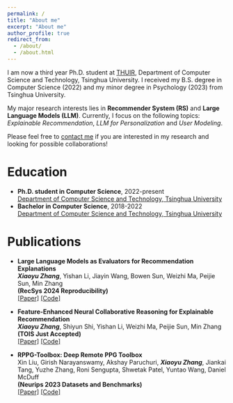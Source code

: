 ```yaml
---
permalink: /
title: "About me"
excerpt: "About me"
author_profile: true
redirect_from: 
  - /about/
  - /about.html
---
```


I am now a third year Ph.D. student at [THUIR](http://www.thuir.cn/), Department of Computer Science and Technology, Tsinghua University. I received my B.S. degree in Computer Science (2022) and my minor degree in Psychology (2023) from Tsinghua University.

My major research interests lies in **Recommender System (RS)** and **Large Language Models (LLM)**. Currently, I focus on the following topics: *Explainable Recommendation*, *LLM for Personalization* and *User Modeling*.

Please feel free to [contact me](mailto:zhxy0925@gmail.com) if you are interested in my research and looking for possible collaborations!


Education
======
* **Ph.D. student in Computer Science**, 2022-present <br>
  [Department of Computer Science and Technology, Tsinghua University](https://www.cs.tsinghua.edu.cn/csen/)
* **Bachelor in Computer Science**, 2018-2022 <br>
  [Department of Computer Science and Technology, Tsinghua University](https://www.cs.tsinghua.edu.cn/csen/)


Publications
======
* **Large Language Models as Evaluators for Recommendation Explanations** <br>
  ***Xiaoyu Zhang***, Yishan Li, Jiayin Wang, Bowen Sun, Weizhi Ma, Peijie Sun, Min Zhang <br>
  **(RecSys 2024 Reproducibility)**<br>
  [[Paper]](https://arxiv.org/abs/2406.03248) [[Code]](https://github.com/Xiaoyu-SZ/LLMasEvaluatorf)

* **Feature-Enhanced Neural Collaborative Reasoning for Explainable Recommendation** <br> 
  ***Xiaoyu Zhang***, Shiyun Shi, Yishan Li, Weizhi Ma, Peijie Sun, Min Zhang<br>
  **(TOIS Just Accepted)**<br>
  [[Paper]](https://dl.acm.org/doi/abs/10.1145/3690381) [[Code]](https://github.com/Xiaoyu-SZ/FencrCode)

* **RPPG-Toolbox: Deep Remote PPG Toolbox** <br> 
  Xin Liu, Girish Narayanswamy, Akshay Paruchuri, ***Xiaoyu Zhang***, Jiankai Tang, Yuzhe Zhang, Roni Sengupta, Shwetak Patel, Yuntao Wang, Daniel McDuff <br>
  **(Neurips 2023 Datasets and Benchmarks)**<br>
  [[Paper]](https://proceedings.neurips.cc/paper_files/paper/2023/file/d7d0d548a6317407e02230f15ce75817-Paper-Datasets_and_Benchmarks.pdf) [[Code]](https://github.com/ubicomplab/rPPG-Toolbox)


 
<!-- <script type="text/javascript" id="clustrmaps" src="//clustrmaps.com/map_v2.js?d=ntPmnUOUiTp6VVk_fiKXf6vboAHV_ss2pwMEJguMFOo&cl=ffffff&w=a"></script> -->